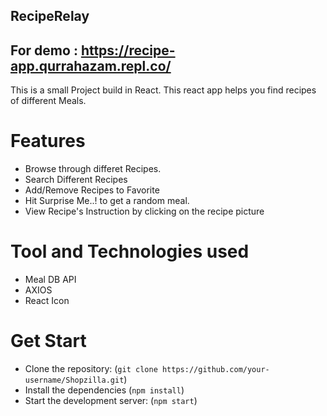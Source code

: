 ## RecipeRelay
For demo : https://recipe-app.qurrahazam.repl.co/
---
This is a small Project build in React. This react app helps you find recipes of different Meals. 
# Features
* Browse through differet Recipes.
* Search Different Recipes
* Add/Remove Recipes to Favorite
* Hit Surprise Me..! to get a random meal.
* View Recipe's Instruction by clicking on the recipe picture
# Tool and Technologies used
* Meal DB API
* AXIOS
* React Icon
# Get Start
* Clone the repository:
(```git clone https://github.com/your-username/Shopzilla.git```)
* Install the dependencies
(```npm install```)
* Start the development server:
(```npm start```)
